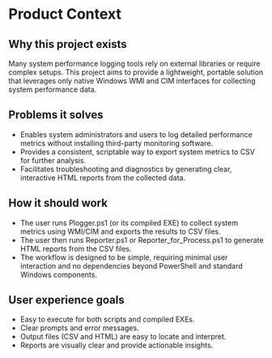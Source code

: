# Product Context

## Why this project exists
Many system performance logging tools rely on external libraries or require complex setups. This project aims to provide a lightweight, portable solution that leverages only native Windows WMI and CIM interfaces for collecting system performance data.

## Problems it solves
- Enables system administrators and users to log detailed performance metrics without installing third-party monitoring software.
- Provides a consistent, scriptable way to export system metrics to CSV for further analysis.
- Facilitates troubleshooting and diagnostics by generating clear, interactive HTML reports from the collected data.

## How it should work
- The user runs Plogger.ps1 (or its compiled EXE) to collect system metrics using WMI/CIM and exports the results to CSV files.
- The user then runs Reporter.ps1 or Reporter_for_Process.ps1 to generate HTML reports from the CSV files.
- The workflow is designed to be simple, requiring minimal user interaction and no dependencies beyond PowerShell and standard Windows components.

## User experience goals
- Easy to execute for both scripts and compiled EXEs.
- Clear prompts and error messages.
- Output files (CSV and HTML) are easy to locate and interpret.
- Reports are visually clear and provide actionable insights.
